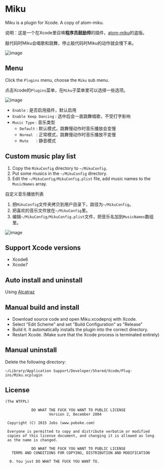 
# Miku
  Miku is a plugin for Xcode. A copy of atom-miku.

  说明：这是一个在Xcode里召唤**程序员鼓励师**的插件，[atom-miku](https://github.com/sunqibuhuake/atom-miku)的盗版。

  敲代码时Miku会唱歌和跳舞，停止敲代码时Miku的动作就会慢下来。

  ![image](https://github.com/poboke/Miku/raw/master/Screenshots/about.png)

## Menu

  Click the `Plugins` menu, choose the `Miku` sub menu.

  点击Xcode的`Plugins`菜单，在`Miku`子菜单里可以选择一些选项。

  ![image](https://github.com/poboke/Miku/raw/master/Screenshots/menu.jpg)

  * `Enable` : 是否启用插件，默认启用
  * `Enable Keep Dancing` : 选中后会一直跳舞唱歌，不受打字影响
  * `Music Type` : 音乐类型
    * `Default` : 默认模式，跳舞慢动作时音乐播放会变慢
    * `Normal ` : 正常模式，跳舞慢动作时音乐播放不变慢
    * `Mute   ` : 静音模式

## Custom music play list

  1. Copy the `MikuConfig` directory to `~/MikuConfig`.
  2. Put some musics in the `~/MikuConfig` directory.
  3. Edit the `~/MikuConfig/MikuConfig.plist` file, add music names to the `MusicNames` array.

自定义音乐播放列表

  1. 把`MikuConfig`文件夹拷贝到用户目录下，路径为`~/MikuConfig`。
  2. 把喜欢的音乐文件放在`~/MikuConfig`里。
  3. 编辑`~/MikuConfig/MikuConfig.plist`文件，把音乐名加到`MusicNames`数组里。

  ![image](https://github.com/poboke/Miku/raw/master/Screenshots/playlist.jpg)

## Support Xcode versions
  - Xcode6
  - Xcode7

## Auto install and uninstall
  Using [Alcatraz](https://github.com/alcatraz/Alcatraz)

## Manual build and install
  - Download source code and open Miku.xcodeproj with Xcode.
  - Select "Edit Scheme" and set "Build Configuration" as "Release"
  - Build it. It automatically installs the plugin into the correct directory.
  - Restart Xcode. (Make sure that the Xcode process is terminated entirely)

## Manual uninstall 
  Delete the following directory:

  `~/Library/Application Support/Developer/Shared/Xcode/Plug-ins/Miku.xcplugin`

## License
	(The WTFPL)
	
	            DO WHAT THE FUCK YOU WANT TO PUBLIC LICENSE
	                    Version 2, December 2004
	
	 Copyright (C) 2015 Jobs (www.poboke.com)
	
	 Everyone is permitted to copy and distribute verbatim or modified
	 copies of this license document, and changing it is allowed as long
	 as the name is changed.
	
	            DO WHAT THE FUCK YOU WANT TO PUBLIC LICENSE
	   TERMS AND CONDITIONS FOR COPYING, DISTRIBUTION AND MODIFICATION
	
	  0. You just DO WHAT THE FUCK YOU WANT TO.

